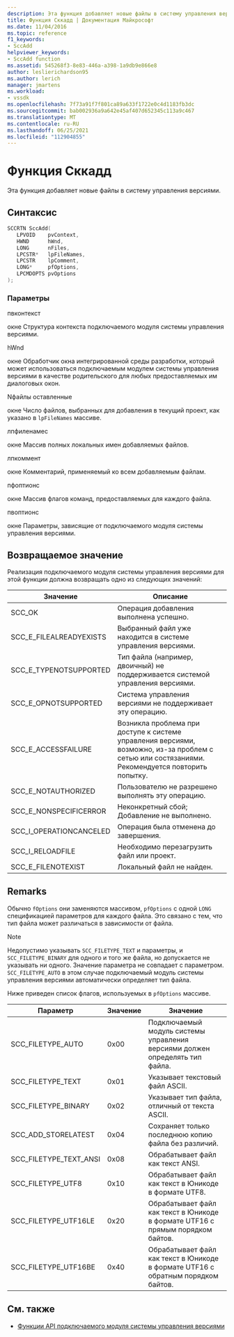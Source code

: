 ```yaml
---
description: Эта функция добавляет новые файлы в систему управления версиями.
title: Функция Сккадд | Документация Майкрософт
ms.date: 11/04/2016
ms.topic: reference
f1_keywords:
- SccAdd
helpviewer_keywords:
- SccAdd function
ms.assetid: 545268f3-8e83-446a-a398-1a9db9e866e8
author: leslierichardson95
ms.author: lerich
manager: jmartens
ms.workload:
- vssdk
ms.openlocfilehash: 7f73a91f7f801ca89a633f1722e0c4d1183fb3dc
ms.sourcegitcommit: bab002936a9a642e45af407d652345c113a9c467
ms.translationtype: MT
ms.contentlocale: ru-RU
ms.lasthandoff: 06/25/2021
ms.locfileid: "112904855"
---
```

# <a name="sccadd-function"></a>Функция Сккадд
Эта функция добавляет новые файлы в систему управления версиями.

## <a name="syntax"></a>Синтаксис

```cpp
SCCRTN SccAdd(
   LPVOID    pvContext,
   HWND      hWnd,
   LONG      nFiles,
   LPCSTR*   lpFileNames,
   LPCSTR    lpComment,
   LONG*     pfOptions,
   LPCMDOPTS pvOptions
);
```

### <a name="parameters"></a>Параметры
 пвконтекст

окне Структура контекста подключаемого модуля системы управления версиями.

 hWnd

окне Обработчик окна интегрированной среды разработки, который может использоваться подключаемым модулем системы управления версиями в качестве родительского для любых предоставляемых им диалоговых окон.

 Nфайлы оставленные

окне Число файлов, выбранных для добавления в текущий проект, как указано в `lpFileNames` массиве.

 лпфиленамес

окне Массив полных локальных имен добавляемых файлов.

 лпкоммент

окне Комментарий, применяемый ко всем добавляемым файлам.

 пфоптионс

окне Массив флагов команд, предоставляемых для каждого файла.

 пвоптионс

окне Параметры, зависящие от подключаемого модуля системы управления версиями.

## <a name="return-value"></a>Возвращаемое значение
 Реализация подключаемого модуля системы управления версиями для этой функции должна возвращать одно из следующих значений:

|Значение|Описание|
|-----------|-----------------|
|SCC_OK|Операция добавления выполнена успешно.|
|SCC_E_FILEALREADYEXISTS|Выбранный файл уже находится в системе управления версиями.|
|SCC_E_TYPENOTSUPPORTED|Тип файла (например, двоичный) не поддерживается системой управления версиями.|
|SCC_E_OPNOTSUPPORTED|Система управления версиями не поддерживает эту операцию.|
|SCC_E_ACCESSFAILURE|Возникла проблема при доступе к системе управления версиями, возможно, из-за проблем с сетью или состязаниями. Рекомендуется повторить попытку.|
|SCC_E_NOTAUTHORIZED|Пользователю не разрешено выполнять эту операцию.|
|SCC_E_NONSPECIFICERROR|Неконкретный сбой; Добавление не выполнено.|
|SCC_I_OPERATIONCANCELED|Операция была отменена до завершения.|
|SCC_I_RELOADFILE|Необходимо перезагрузить файл или проект.|
|SCC_E_FILENOTEXIST|Локальный файл не найден.|

## <a name="remarks"></a>Remarks
 Обычно `fOptions` они заменяются массивом, `pfOptions` с одной `LONG` спецификацией параметров для каждого файла. Это связано с тем, что тип файла может различаться в зависимости от файла.

> [!NOTE]
> Недопустимо указывать `SCC_FILETYPE_TEXT` и параметры, и `SCC_FILETYPE_BINARY` для одного и того же файла, но допускается не указывать ни одного. Значение параметра не совпадает с параметром. `SCC_FILETYPE_AUTO` в этом случае подключаемый модуль системы управления версиями автоматически определяет тип файла.

 Ниже приведен список флагов, используемых в `pfOptions` массиве.

|Параметр|Значение|Значение|
|------------|-----------|-------------|
|SCC_FILETYPE_AUTO|0x00|Подключаемый модуль системы управления версиями должен определять тип файла.|
|SCC_FILETYPE_TEXT|0x01|Указывает текстовый файл ASCII.|
|SCC_FILETYPE_BINARY|0x02|Указывает тип файла, отличный от текста ASCII.|
|SCC_ADD_STORELATEST|0x04|Сохраняет только последнюю копию файла без различий.|
|SCC_FILETYPE_TEXT_ANSI|0x08|Обрабатывает файл как текст ANSI.|
|SCC_FILETYPE_UTF8|0x10|Обрабатывает файл как текст в Юникоде в формате UTF8.|
|SCC_FILETYPE_UTF16LE|0x20|Обрабатывает файл как текст в Юникоде в формате UTF16 с прямым порядком байтов.|
|SCC_FILETYPE_UTF16BE|0x40|Обрабатывает файл как текст в Юникоде в формате UTF16 с обратным порядком байтов.|

## <a name="see-also"></a>См. также
- [Функции API подключаемого модуля системы управления версиями](../extensibility/source-control-plug-in-api-functions.md)
